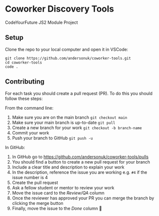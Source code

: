 # Coworker Discovery Tools

CodeYourFuture JS2 Module Project

## Setup

Clone the repo to your local computer and open it in VSCode:

```
git clone https://github.com/andersonuk/coworker-tools.git
cd coworker-tools
code .
```

## Contributing

For each task you should create a pull request (PR). To do this you should follow these steps:

From the command line:

1. Make sure you are on the main branch `git checkout main`
2. Make sure your main branch is up-to-date `git pull`
3. Create a new branch for your work `git checkout -b branch-name`
4. Commit your work
5. Push your branch to GitHub `git push -u`

In GitHub:

1. In GitHub go to https://github.com/andersonuk/coworker-tools/pulls
2. You should find a button to create a new pull request for your branch
3. Include a clear title and description to explain your work
4. In the description, reference the issue you are working e.g. `#4` if the issue number is 4
5. Create the pull request
6. Ask a fellow student or mentor to review your work
7. Move the issue card to the _Review/QA_ column
8. Once the reviewer has approved your PR you can merge the branch by clicking the merge button
9. Finally, move the issue to the _Done_ column 🎉
